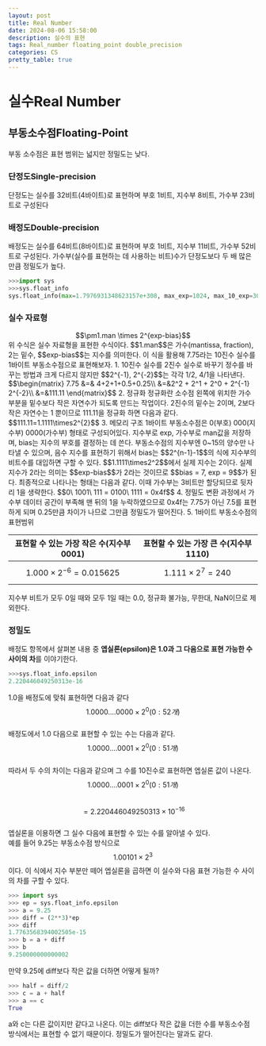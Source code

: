 ```yaml
---
layout: post
title: Real Number
date: 2024-08-06 15:58:00
description: 실수의 표현
tags: Real_number floating_point double_precision
categories: CS
pretty_table: true
---
```


# 실수Real Number
## 부동소수점Floating-Point
 부동 소수점은 표현 범위는 넓지만 정밀도는 낮다.
### 단정도Single-precision
 단정도는 실수를 32비트(4바이트)로 표현하며 부호 1비트, 지수부 8비트, 가수부 23비트로 구성된다
### 배정도Double-precision
 배정도는 실수를 64비트(8바이트)로 표현하며 부호 1비트, 지수부 11비트, 가수부 52비트로 구성된다. 가수부(실수를 표현하는 데 사용하는 비트)수가 단정도보다 두 배 많은 만큼 정밀도가 높다.
```python
>>>import sys
>>>sys.float_info
sys.float_info(max=1.7976931348623157e+308, max_exp=1024, max_10_exp=308, min=2.2250738585072014e-308, min_exp=-1021, min_10_exp=-307, dig=15, mant_dig=53, epsilon=2.220446049250313e-16, radix=2, rounds=1)
```
### 실수 자료형
<center>$$\pm1.man \times 2^{exp-bias}$$</center>  
 위 수식은 실수 자료형을 표현한 수식이다.  
$$1.man$$은 가수(mantissa, fraction), 2는 밑수, $$exp-bias$$는 지수를 의미한다.
 이 식을 활용해 7.75라는 10진수 실수를 1바이트 부동소수점으로 표현해보자.
1. 10진수 실수를 2진수 실수로 바꾸기  
	 정수를 바꾸는 방법과 크게 다르지 않지만 $$2^{-1}, 2^{-2}$$는 각각 1/2, 4/1을 나타낸다.  
	$$\begin{matrix}
	7.75 &=& 4+2+1+0.5+0.25\\
	&=&2^2 + 2^1 + 2^0 + 2^{-1} 2^{-2}\\
	&=&111.11
	\end{matrix}$$
2. 정규화  
	 정규화란 소수점 왼쪽에 위치한 가수 부분을 밑수보다 작은 자연수가 되도록 만드는 작업이다.  2진수의 밑수는 2이며, 2보다 작은 자연수는 1 뿐이므로 111.11을 정규화 하면 다음과 같다.  
	$$111.11=1.1111\times2^{2}$$
3. 메모리 구조  
	 1바이트 부동소수점은 0(부호) 000(지수부) 0000(가수부) 형태로 구성되어있다. 지수부로 exp, 가수부로 man값을 저장하며, bias는 지수의 부호를 결정하는 데 쓴다.  
	 부동소수점의 지수부엔 0~15의 양수만 나타낼 수 있으며, 음수 지수를 표현하기 위해서 bias는 $$2^{n-1}-1$$의 식에 지수부의 비트수를 대입하면 구할 수 있다.
	 $$1.1111\times2^2$$에서 실제 지수는 2이다. 실제 지수가 2라는 의미는 $$exp-bias$$가 2라는 것이므로 $$bias = 7, exp = 9$$가 된다.
	 최종적으로 나타나는 형태는 다음과 같다. 이때 가수부는 3비트만 할당되므로 뒷자리 1을 생략한다.  
	$$0\ 1001\ 111 = 0100\ 1111 = 0x4f$$ 
4. 정밀도 변환 과정에서 가수부 데이터 공간이 부족해 맨 뒤의 1을 누락하였으므로 0x4f는 7.75가 아닌 7.5를 표현하게 되며 0.25만큼 차이가 나므로 그만큼 정밀도가 떨어진다.  
5. 1바이트 부동소수점의 표현범위

| 표현할 수 있는 가장 작은 수(지수부 0001) | 표현할 수 있는 가장 큰 수(지수부 1110) |
| :--------------------------------------: | :------------------------------------: |
|      $$1.000\times2^{-6}=0.015625$$      |         $$1.111\times2^7=240$$         |

지수부 비트가 모두 0일 때와 모두 1일 때는 0.0, 정규화 불가능, 무한대, NaN이므로 제외한다.  

### 정밀도
 배정도 항목에서 살펴본 내용 중 **엡실론(epsilon)은 1.0과 그 다음으로 표현 가능한 수 사이의 차**를 이야기한다.
```python
>>>sys.float_info.epsilon
2.220446049250313e-16
```
 1.0을 배정도에 맞춰 표현하면 다음과 같다  
$$1.0000 ....0000 \times 2^0(0:52개)$$  
 배정도에서 1.0 다음으로 표현할 수 있는 수는 다음과 같다.  
$$1.0000....0001\times2^0(0:51개)$$  
 따라서 두 수의 차이는 다음과 같으며 그 수를 10진수로 표현하면 엡실론 값이 나온다.  
$$1.0000....0001\times2^0(0:51개)$$  
$$= 2.220446049250313\times10^{-16}$$  
 엡실론을 이용하면 그 실수 다음에 표현할 수 있는 수를 알아낼 수 있다.  
 예를 들어 9.25는 부동소수점 방식으로 $$1.00101\times2^3$$이다. 이 식에서 지수 부분만 떼어 엡실론을 곱하면 이 실수와 다음 표현 가능한 수 사이의 차를 구할 수 있다.  
```python
>>> import sys
>>> ep = sys.float_info.epsilon
>>> a = 9.25
>>> diff = (2**3)*ep
>>> diff
1.7763568394002505e-15
>>> b = a + diff
>>> b
9.250000000000002
```
 만약 9.25에 diff보다 작은 값을 더하면 어떻게 될까?
```python
>>> half = diff/2
>>> c = a + half
>>> a == c
True
```
 a와 c는 다른 값이지만 같다고 나온다. 이는 diff보다 작은 값을 더한 수를 부동소수점 방식에서는 표현할 수 없기 때문이다. 정밀도가 떨어진다는 말과도 같다.
